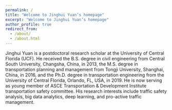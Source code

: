 ```yaml
---
permalink: /
title: "Welcome to Jinghui Yuan’s homepage"
excerpt: "Welcome to Jinghui Yuan’s homepage"
author_profile: true
redirect_from: 
  - /about/
  - /about.html
---
```


Jinghui Yuan is a postdoctoral research scholar at the University of Central Florida (UCF). He received the B.S. degree in civil engineering from Central South University, Changsha, China, in 2013, the M.S. degree in transportation planning and management from Tongji University, Shanghai, China, in 2016, and the Ph.D. degree in transportation engineering from the University of Central Florida, Orlando, FL, USA, in 2019. He is now serving as young member of ASCE Transportation & Development Institute transportation safety committee. His research interests include traffic safety analysis, big data analytics, deep learning, and pro-active traffic management.
